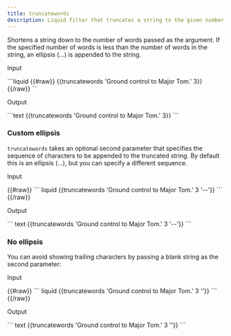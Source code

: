 ```yaml
---
title: truncatewords
description: Liquid filter that truncates a string to the given number of words.
---
```


Shortens a string down to the number of words passed as the argument. If the specified number of words is less than the number of words in the string, an ellipsis (...) is appended to the string.

<p class="code-label">Input</p>
```liquid
{{#raw}}
{{truncatewords 'Ground control to Major Tom.' 3}}
{{/raw}}
```

<p class="code-label">Output</p>
```text
{{truncatewords 'Ground control to Major Tom.' 3}}
```

### Custom ellipsis

`truncatewords` takes an optional second parameter that specifies the sequence of characters to be appended to the truncated string. By default this is an ellipsis (...), but you can specify a different sequence.

<p class="code-label">Input</p>
{{#raw}}
``` liquid
{{truncatewords 'Ground control to Major Tom.' 3 '--'}}
```
{{/raw}}

<p class="code-label">Output</p>
``` text
{{truncatewords 'Ground control to Major Tom.' 3 '--'}}
```

### No ellipsis

You can avoid showing trailing characters by passing a blank string as the second parameter:

<p class="code-label">Input</p>
{{#raw}}
``` liquid
{{truncatewords 'Ground control to Major Tom.' 3 ''}}
```
{{/raw}}

<p class="code-label">Output</p>
``` text
{{truncatewords 'Ground control to Major Tom.' 3 ''}}
```
